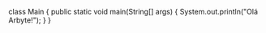 class Main {
  public static void main(String[] args) {
    System.out.println("Olá Arbyte!");
  }
}
